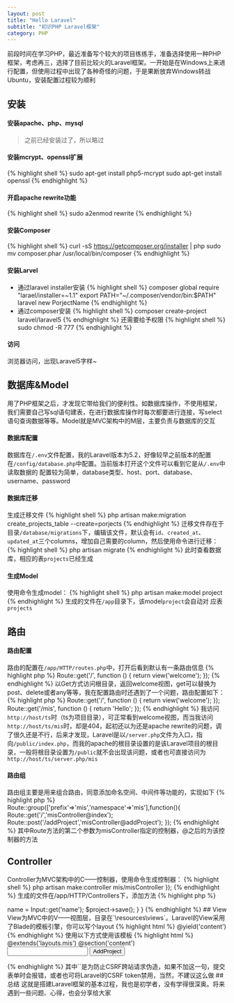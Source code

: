 ```yaml
---
layout: post
title: "Hello Laravel"
subtitle: "初识PHP Laravel框架"
category: PHP
---
```


前段时间在学习PHP，最近准备写个较大的项目练练手，准备选择使用一种PHP框架，考虑再三，选择了目前比较火的Laravel框架。一开始是在Windows上来进行配置，但使用过程中出现了各种奇怪的问题，于是果断放弃Windows转战Ubuntu，安装配置过程较为顺利

## 安装 #

#### 安装apache、php、mysql
>之前已经安装过了，所以略过

#### 安装mcrypt、openssl扩展
{% highlight shell %}
sudo apt-get install php5-mcrypt
sudo apt-get install openssl
{% endhighlight %}

#### 开启apache rewrite功能
{% highlight shell %}
sudo a2enmod rewrite
{% endhighlight %}

#### 安装Composer
{% highlight shell %}
curl -sS https://getcomposer.org/installer | php
sudo mv composer.phar /usr/local/bin/composer
{% endhighlight %}

#### 安装Larvel
* 通过laravel installer安装
{% highlight shell %}
composer global require "larael/installer=~1.1"
export PATH="~/.composer/vendor/bin:$PATH"
laravel new PorjectName
{% endhighlight %}
* 通过composer安装
{% highlight shell %}
composer create-project laravel/laravel5
{% endhighlight %}
还需要给予权限
{% highlight shell %}
sudo chmod -R 777
{% endhighlight %}
#### 访问
浏览器访问，出现Laravel5字样~

## 数据库&Model
用了PHP框架之后，才发现它带给我们的便利性。如数据库操作，不使用框架，我们需要自己写sql语句建表，在进行数据库操作时每次都要进行连接，写select语句查询数据等等。Model就是MVC架构中的M层，主要负责与数据库的交互

#### 数据库配置
数据库在`/.env`文件配置，我的Laravel版本为5.2，好像较早之前版本的配置在`/config/database.php`中配置。当前版本打开这个文件可以看到它是从`/.env`中读取数据的
配置较为简单，database类型、host、port、database、username、password

#### 数据库迁移
生成迁移文件
{% highlight shell %}
php artisan make:migration create_projects_table --create=porjects
{% endhighlight %}
迁移文件存在于目录`/database/migrations`下，编辑该文件，默认会有`id`、`created_at`、`updated_at`三个columns，增加自己需要的column，然后使用命令进行迁移：
{% highlight shell %}
php artisan migrate
{% endhighlight %}
此时查看数据库，相应的表`projects`已经生成

#### 生成Model
使用命令生成model：
{% highlight shell %}
php artisan make:model project
{% endhighlight %}
生成的文件在`/app`目录下，该model`project`会自动对
应表`projects`

## 路由

#### 路由配置
路由的配置在`/app/HTTP/routes.php`中，打开后看到默认有一条路由信息
{% highlight php %}
Route::get('/', function () {
    return view('welcome');
});
{% endhighlight %}
以Get方式访问根目录，返回welcome视图，get可以替换为post、delete或者any等等，我在配置路由时还遇到了一个问题，路由配置如下：
{% highlight php %}
Route::get('/', function () {
    return view('welcome');
});
Route::get('/mis', function () {
    return 'Hello';
});
{% endhighlight %}
我访问 `http://host/ts`时（ts为项目目录），可正常看到welcome视图，而当我访问`http://host/ts/mis`时，却是404，起初还以为还是apache rewrite的问题，调了很久还是不行，后来才发现，Laravel是以`/server.php`文件为入口，指向`/public/index.php`，而我的apache的根目录设置的是该Laravel项目的根目录，一般将根目录设置为`/public`就不会出现该问题，或者也可直接访问为`http://host/ts/server.php/mis`

#### 路由组
路由组主要是用来组合路由，同意添加命名空间、中间件等功能的，实现如下
{% highlight php %}
Route::group(['prefix'=>'mis','namespace'=>'mis'],function(){
    Route::get('/','misController@index');
    Route::post('/addProject','misController@addProject');
});
{% endhighlight %}
其中Route方法的第二个参数为misController指定的控制器，@之后的为该控制器的方法

## Controller
Controller为MVC架构中的C——控制器，使用命令生成控制器：
{% highlight shell %}
php artisan make:controller mis/misController
});
{% endhighlight %}
生成的文件在/app/HTTP/Controllers下，添加方法
{% highlight php %}
<?php

namespace App\Http\Controllers\mis;

use Illuminate\Http\Request;

use App\Http\Requests;
use App\Http\Controllers\Controller;
use App\Project;
use Illuminate\Support\Facades\Input;

class misController extends Controller
{
   public function index(){
       return view('mis/index');
   }
    
    public function addProject(Request $request){
        $project = new Project;
        $project->name = Input::get('name');
        $project->save();
    }
}
{% endhighlight %}

## View
View为MVC中的V——视图层，目录在`\resources\views`。Laravel的View采用了Blade的模板引擎，你可以写个layout
{% highlight html %}
<!DOCTYPE HTML>
<html>
    <head>
    
    </head>
    <body>
        @yield('content')
    </body>
</html>
{% endhighlight %}
使用以下方式使用该模板
{% highlight html %}
@extends('layouts.mis')

@section('content')

<div>
    <form action="{{ URL('mis/addProject') }}" method="post">
        <input type="hidden" name="_token" value="{{ csrf_token() }}">
        <input type="text" name="name">
        <button type="submit">AddProject</button>
    </form>
    
</div>
{% endhighlight %}
其中`<input type="hidden" name="_token" value="{{ csrf_token() }}">`是为防止CSRF跨站请求伪造，如果不加这一句，提交表单时会报错，或者也可将Laravel的CSRF token禁用，当然，不建议这么做

## 总结
这就是搭建Laravel框架的基本过程，我也是初学者，没有学得很深奥。将来遇到一些问题、心得，也会分享给大家
